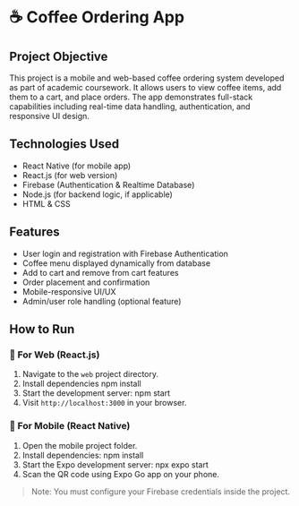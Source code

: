 # ☕ Coffee Ordering App

## Project Objective
This project is a mobile and web-based coffee ordering system developed as part of academic coursework. It allows users to view coffee items, add them to a cart, and place orders. The app demonstrates full-stack capabilities including real-time data handling, authentication, and responsive UI design.

## Technologies Used
- React Native (for mobile app)
- React.js (for web version)
- Firebase (Authentication & Realtime Database)
- Node.js (for backend logic, if applicable)
- HTML & CSS

## Features
- User login and registration with Firebase Authentication
- Coffee menu displayed dynamically from database
- Add to cart and remove from cart features
- Order placement and confirmation
- Mobile-responsive UI/UX
- Admin/user role handling (optional feature)

##  How to Run

### 🔹 For Web (React.js)
1. Navigate to the `web` project directory.
2. Install dependencies npm install
3. Start the development server: npm start
4. Visit `http://localhost:3000` in your browser.

### 🔹 For Mobile (React Native)
1. Open the mobile project folder.
2. Install dependencies: npm install
3. Start the Expo development server: npx expo start
4. Scan the QR code using Expo Go app on your phone.

> Note: You must configure your Firebase credentials inside the project.
